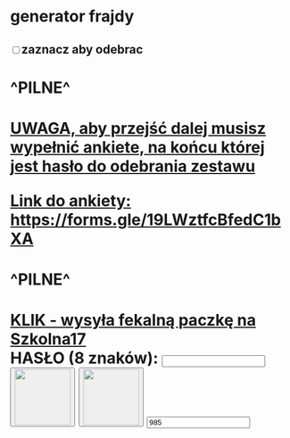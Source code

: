 <html lang="en"> <head> <meta charset="UTF-8" /> <meta name="viewport" content="width=device-width, initial-scale=1.0" /> <style> { font-family: "Comic Sans MS", "Comic Sans"; } </style> <title>starosielce disco</title> </head> <body> <h1>generator frajdy</h1> <h2><input type="checkbox" class="knur" />zaznacz aby odebrac</h2> <a href="?ddd"></a> <a href="?ddd2"></a> <a href="?corn"></a> <h1>^PILNE^<h1> <p> <a href="https://forms.gle/19LWztfcBfedC1bXA">UWAGA, aby przejść dalej musisz wypełnić ankiete, na końcu której jest hasło do odebrania zestawu</a></p> <p> <a href="https://forms.gle/19LWztfcBfedC1bXA"> Link do ankiety: https://forms.gle/19LWztfcBfedC1bXA</a> </p> <h1>^PILNE^<h1> <a href="https://makaralazbombasu.github.io/geremek.github.io/"> KLIK - wysyła fekalną paczkę na Szkolna17</a> <div> <label for="pass">HASŁO (8 znaków):</label> <input type="password" id="pass" name="osiemnascieznakow" minlength="8" required> </div> <button class="napierdalacz"> <img src="https://i.imgur.com/9t7Z73i.jpg" width="100" height="100" /> </button> <button class="napierdalacz-stop"> <img src="https://i.imgur.com/Pw7hn2m.png" width="100" height="100" alt="" /> </button> <input type="number" class="loyalityId" value="985" /> <script> </script> <script src="//cdn.jsdelivr.net/npm/eruda"></script> <script> eruda.init(); </script> </body> </html>
